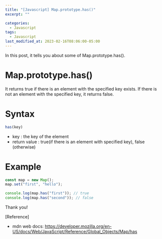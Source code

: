 ```yaml
---
title: "[Javascript] Map.prototype.has()"
excerpt: ""

categories:
  - Javascript
tags:
  - Javascript
last_modified_at: 2023-02-16T08:06:00-05:00
---
```


In this post, it tells you about some of Map.prototype.has&#40;&#41;.

# Map.prototype.has&#40;&#41;

It returns true if there is an element with the specified key exists.
If there is not an element with the specified key, it returns false.

# Syntax

```javascript
has(key)
```

- key : the key of the element
- return value : true(if there is an element with specified key), false (otherwise)

# Example

```javascript
const map = new Map();
map.set("first", "hello");

console.log(map.has("first")); // true
console.log(map.has("second")); // false
```

Thank you!

[Reference]

- mdn web docs: <https://developer.mozilla.org/en-US/docs/Web/JavaScript/Reference/Global_Objects/Map/has>
